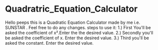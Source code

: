 # Quadratric_Equation_Calculator
Hello peeps this is a Quadratic Equation Calculator made by me i.e. SUNSTAR . Feel free to do any changes. steps to use it: 1.) First You'll be asked the coefficient of x².Enter the the desired value. 2.) Secondly you'll be asked the coefficient of x. Enter the desired value. 3.) Third you'll be asked the constant. Enter the desired value.
